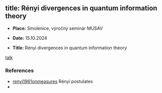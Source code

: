 title: Rényi divergences in quantum information theory
---

* **Place:**  Smolenice, výročný seminár MUSAV      
* **Date:**  15.10.2024

* **Title:** Rényi divergences in quantum information theory



[talk](TALK_2024smolenice/talk.pdf)


### References

* [renyi1961onmeasures](renyi1961onmeasures)    Rényi postulates    
* 
